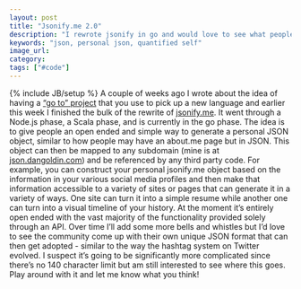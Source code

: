 ```yaml
---
layout: post
title: "Jsonify.me 2.0"
description: "I rewrote jsonify in go and would love to see what people think."
keywords: "json, personal json, quantified self"
image_url:
category:
tags: ["#code"]
---
```

{% include JB/setup %}
A couple of weeks ago I wrote about the idea of having a <a href="/2015/10/11/have-a-go-to-project-when-learning-a-new-programming-language/">“go to” project</a> that you use to pick up a new language and earlier this week I finished the bulk of the rewrite of <a href="http://jsonify.me" target="_blank">jsonify.me</a>. It went through a Node.js phase, a Scala phase, and is currently in the go phase. The idea is to give people an open ended and simple way to generate a personal JSON object, similar to how people may have an about.me page but in JSON. This object can then be mapped to any subdomain (mine is at <a href="json.dangoldin.com" target="_blank">json.dangoldin.com</a>) and be referenced by any third party code. For example, you can construct your personal jsonify.me object based on the information in your various social media profiles and then make that information accessible to a variety of sites or pages that can generate it in a variety of ways. One site can turn it into a simple resume while another one can turn into a visual timeline of your history. At the moment it’s entirely open ended with the vast majority of the functionality provided solely through an API. Over time I’ll add some more bells and whistles but I’d love to see the community come up with their own unique JSON format that can then get adopted - similar to the way the hashtag system on Twitter evolved. I suspect it’s going to be significantly more complicated since there’s no 140 character limit but am still interested to see where this goes. Play around with it and let me know what you think!
